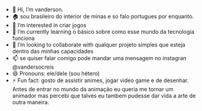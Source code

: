 - 👋 Hi, I’m vanderson.
- 🏠 sou brasileiro do interior de minas e so falo portugues por enquanto.
- 👀 I’m interested in criar jogos
- 🌱 I’m currently learning o básico sobre como esse mundo da tecnologia funciona
- 💞️ I’m looking to collaborate with qualquer projeto simples que esteja dentro das minhas capacidades
- 📫 se quiser falar comigo pode mandar uma mensagem no instagran @vandersocreis
- 😄 Pronouns: ele/dele (sou hétero)
- ⚡ Fun fact: gosto de assistir animes, jogar video game e de desenhar. Antes de entrar no mundo da animação eu queria me tornar um animador mas percebi que talves eu tambem pudesse dar vida a arte de outra maneira.


